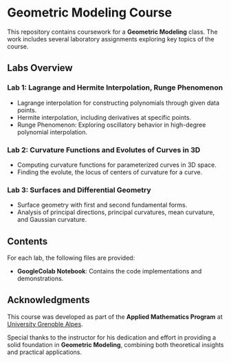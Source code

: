 # Geometric Modeling Course

This repository contains coursework for a **Geometric Modeling** class. The work includes several laboratory assignments exploring key topics of the course.

## Labs Overview

### Lab 1: Lagrange and Hermite Interpolation, Runge Phenomenon
  - Lagrange interpolation for constructing polynomials through given data points.
  - Hermite interpolation, including derivatives at specific points.
  - Runge Phenomenon: Exploring oscillatory behavior in high-degree polynomial interpolation.

### Lab 2: Curvature Functions and Evolutes of Curves in 3D
  - Computing curvature functions for parameterized curves in 3D space.
  - Finding the evolute, the locus of centers of curvature for a curve.

### Lab 3: Surfaces and Differential Geometry
  - Surface geometry with first and second fundamental forms.
  - Analysis of principal directions, principal curvatures, mean curvature, and Gaussian curvature.
  
## Contents

For each lab, the following files are provided:
- **GoogleColab Notebook**: Contains the code implementations and demonstrations.

## Acknowledgments

This course was developed as part of the **Applied Mathematics Program** at [University Grenoble Alpes](https://www.univ-grenoble-alpes.fr/). 

Special thanks to the instructor for his dedication and effort in providing a solid foundation in **Geometric Modeling**, combining both theoretical insights and practical applications.
